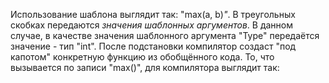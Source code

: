 
Использование шаблона выглядит так: "max<int>(a, b)_"_. В треугольных скобках передаются _значения шаблонных аргументов_. В данном случае, в качестве значения шаблонного аргумента "Type" передаётся значение - тип "int". После подстановки компилятор создаст "под капотом" конкретную функцию из обобщённого кода. То, что вызывается по записи "max<int>()", для компилятора выглядит так:

